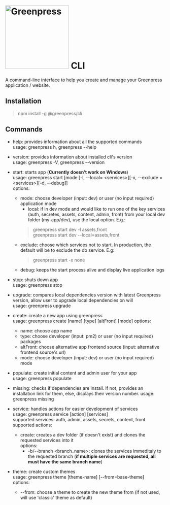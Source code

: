# <img src="https://www.greenpress.info/logo.png" alt="Greenpress" width="200"/>  CLI

A command-line interface to help you create and manage your Greenpress application / website.

## Installation
> npm install -g @greenpress/cli

## Commands
* help: provides information about all the supported commands  
  usage: greenpress h, greenpress --help

* version: provides information about installed cli's version  
  usage: greenpress -V, greenpress --version

* start: starts app (**Currently doesn't work on Windows**)  
  usage: greenpress start [mode [-l, --local= \<services\>][-x, --exclude = \<services\>][-d, --debug]]  
  options:
    * mode: choose developer (input: dev) or user (no input required) application mode
      * local: if in dev mode and would like to run one of the key services (auth, secretes, assets, content, admin, front) from your local dev folder (my-app/dev), use the local option. E.g.:
	  > greenpress start dev -l assets,front  
      > greenpress start dev --local=assets,front  
    * exclude: choose which services not to start. In production, the default will be to exclude the db service. E.g:  
      	> greenpress start -x none
    * debug: keeps the start process alive and display live application logs

* stop: shuts down app  
  usage: greenpress stop

* upgrade: compares local dependencies version with latest Greenpress version, allow user to upgrade local dependencies on will  
  usage: greenpress upgrade

* create: create a new app using greenpress  
  usage: greenpress create [name] [type] [altFront] [mode]
  options:
    * name: choose app name
    * type: choose developer (input: pm2) or user (no input required) packages
    * altFront: choose alternative app frontend source (input: alternative frontend source's url)
    * mode: choose developer (input: dev) or user (no input required) mode

* populate: create initial content and admin user for your app  
  usage: greenpress populate

* missing: checks if dependencies are install. If not, provides an installation link for them, else, displays their version number.
  usage: greenpress missing

* service: handles actions for easier development of services  
  usage: greenpress service [action] [services]  
  supported services: auth, admin, assets, secrets, content, front  
  supported actions:  
  * create: creates a dev folder (if doesn't exist) and clones the requested services into it  
      options:  
      * -b/--branch <branch_name>: clones the services immeditaly to the requested branch (**if multiple services are requested, all must have the same branch name**)
 * theme: create custom themes  
   usage: greenpress theme [theme-name] [--from=base-theme]  
   options:  
   * --from: choose a theme to create the new theme from (if not used, will use 'classic' theme as default)
  
